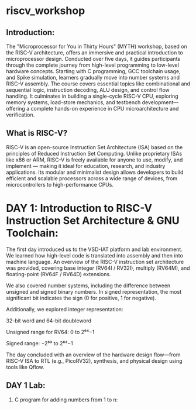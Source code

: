 # riscv_workshop
## Introduction:
The "Microprocessor for You in Thirty Hours" (MYTH) workshop, based on the RISC-V architecture, offers an immersive and practical introduction to microprocessor design. Conducted over five days, it guides participants through the complete journey from high-level programming to low-level hardware concepts. Starting with C programming, GCC toolchain usage, and Spike simulation, learners gradually move into number systems and RISC-V assembly. The course covers essential topics like combinational and sequential logic, instruction decoding, ALU design, and control flow handling. It culminates in building a single-cycle RISC-V CPU, exploring memory systems, load-store mechanics, and testbench development—offering a complete hands-on experience in CPU microarchitecture and verification.
## What is RISC-V?
RISC-V is an open-source Instruction Set Architecture (ISA) based on the principles of Reduced Instruction Set Computing. Unlike proprietary ISAs like x86 or ARM, RISC-V is freely available for anyone to use, modify, and implement — making it ideal for education, research, and industry applications. Its modular and minimalist design allows developers to build efficient and scalable processors across a wide range of devices, from microcontrollers to high-performance CPUs.
# DAY 1: Introduction to RISC-V Instruction Set Architecture & GNU Toolchain:
The first day introduced us to the VSD-IAT platform and lab environment. We learned how high-level code is translated into assembly and then into machine language. An overview of the RISC-V instruction set architecture was provided, covering base integer (RV64I / RV32I), multiply (RV64M), and floating-point (RV64F / RV64D) extensions.

We also covered number systems, including the difference between unsigned and signed binary numbers. In signed representation, the most significant bit indicates the sign (0 for positive, 1 for negative).

Additionally, we explored integer representation:

32-bit word and 64-bit doubleword

Unsigned range for RV64: 0 to 2⁶⁴−1

Signed range: −2⁶³ to 2⁶³−1

The day concluded with an overview of the hardware design flow—from RISC-V ISA to RTL (e.g., PicoRV32), synthesis, and physical design using tools like Qflow.
## DAY 1 Lab:
1) C program for adding numbers from 1 to n:
   
